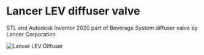 # Lancer LEV diffuser valve
STL and Autodesk Inventor 2020 part of Beverage System diffuser valve by Lancer Corporation

![Lancer LEV Diffuser](https://github.com/semapq/Lancer-LEV-diffuser-valve/assets/125024488/ea6eaa93-0947-40d9-a273-21a9d893bbe4)
